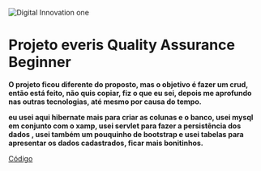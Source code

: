 ![Digital Innovation one](https://hermes.digitalinnovation.one/site/images/logo-footer.png)
# Projeto everis Quality Assurance Beginner
**O projeto ficou diferente do proposto, mas o objetivo é fazer um crud, então está feito, não quis copiar, fiz o que eu sei, depois me aprofundo nas outras tecnologias, até mesmo por causa do tempo.**

**eu usei aqui hibernate mais para criar as colunas e o banco, usei mysql em conjunto com o xamp, usei servlet para fazer a persistência dos dados , usei também um pouquinho de bootstrap e usei tabelas para apresentar os dados cadastrados, ficar mais bonitinhos.**

[Código](https://github.com/MDSSCML/Projeto-everis-Quality-Assurance-Beginner/tree/master)
